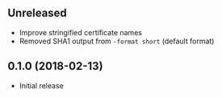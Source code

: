 ## Unreleased

- Improve stringified certificate names
- Removed SHA1 output from `-format short` (default format)

## 0.1.0 (2018-02-13)

- Initial release
